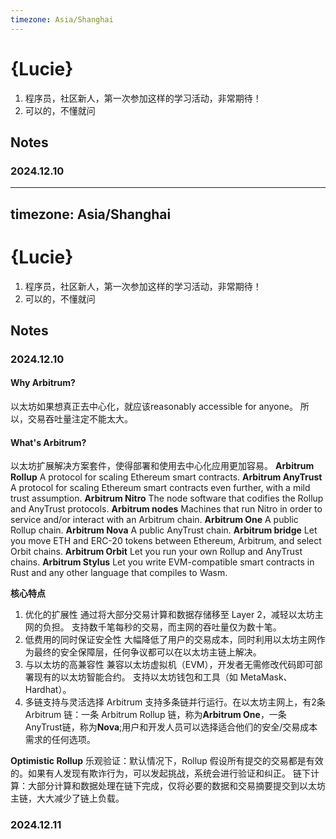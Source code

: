 ```yaml
---
timezone: Asia/Shanghai
---
```


# {Lucie}

1. 程序员，社区新人，第一次参加这样的学习活动，非常期待！
2. 可以的，不懂就问

## Notes

<!-- Content_START -->

### 2024.12.10


<!-- Content_END -->
---
timezone: Asia/Shanghai
---

# {Lucie}

1. 程序员，社区新人，第一次参加这样的学习活动，非常期待！
2. 可以的，不懂就问

## Notes

<!-- Content_START -->

### 2024.12.10
#### Why Arbitrum?
以太坊如果想真正去中心化，就应该reasonably accessible for anyone。
所以，交易吞吐量注定不能太大。

#### What's Arbitrum?
以太坊扩展解决方案套件，使得部署和使用去中心化应用更加容易。
**Arbitrum Rollup**	A protocol for scaling Ethereum smart contracts.
**Arbitrum AnyTrust** A protocol for scaling Ethereum smart contracts even further, with a mild trust assumption.
**Arbitrum Nitro**	The node software that codifies the Rollup and AnyTrust protocols.
**Arbitrum nodes**	Machines that run Nitro in order to service and/or interact with an Arbitrum chain.
**Arbitrum One**	A public Rollup chain.
**Arbitrum Nova**	A public AnyTrust chain.
**Arbitrum bridge**	Let you move ETH and ERC-20 tokens between Ethereum, Arbitrum, and select Orbit chains.
**Arbitrum Orbit**	Let you run your own Rollup and AnyTrust chains.
**Arbitrum Stylus**	Let you write EVM-compatible smart contracts in Rust and any other language that compiles to Wasm.

**核心特点**
1. 优化的扩展性
通过将大部分交易计算和数据存储移至 Layer 2，减轻以太坊主网的负担。
支持数千笔每秒的交易，而主网的吞吐量仅为数十笔。
2. 低费用的同时保证安全性
大幅降低了用户的交易成本，同时利用以太坊主网作为最终的安全保障层，任何争议都可以在以太坊主链上解决。
3. 与以太坊的高兼容性
兼容以太坊虚拟机（EVM），开发者无需修改代码即可部署现有的以太坊智能合约。
支持以太坊钱包和工具（如 MetaMask、Hardhat）。
4. 多链支持与灵活选择
Arbitrum 支持多条链并行运行。在以太坊主网上，有2条 Arbitrum 链：一条 Arbitrum Rollup 链，称为**Arbitrum One**，一条 AnyTrust链，称为**Nova**;用户和开发人员可以选择适合他们的安全/交易成本需求的任何选项。

**Optimistic Rollup**
乐观验证：默认情况下，Rollup 假设所有提交的交易都是有效的。如果有人发现有欺诈行为，可以发起挑战，系统会进行验证和纠正。
链下计算：大部分计算和数据处理在链下完成，仅将必要的数据和交易摘要提交到以太坊主链，大大减少了链上负载。


### 2024.12.11

<!-- Content_END -->
